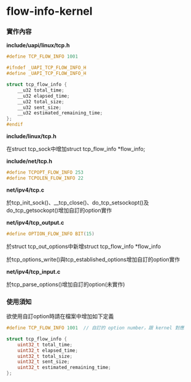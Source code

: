 # flow-info-kernel
### 實作內容

**include/uapi/linux/tcp.h**

~~~c
#define TCP_FLOW_INFO 1001

#ifndef _UAPI_TCP_FLOW_INFO_H
#define _UAPI_TCP_FLOW_INFO_H

struct tcp_flow_info {
    __u32 total_time;
    __u32 elapsed_time;
    __u32 total_size;
    __u32 sent_size;
    __u32 estimated_remaining_time;
};
#endif
~~~

**include/linux/tcp.h**

在struct tcp_sock中增加struct tcp_flow_info *flow_info;

**include/net/tcp.h**

~~~c
#define TCPOPT_FLOW_INFO 253
#define TCPOLEN_FLOW_INFO 22
~~~

**net/ipv4/tcp.c**

於tcp_init_sock()、__tcp_close()、do_tcp_setsockopt()及do_tcp_getsockopt()增加自訂的option實作

**net/ipv4/tcp_output.c**

~~~c
#define OPTION_FLOW_INFO BIT(15)
~~~

於struct tcp_out_options中新增struct tcp_flow_info *flow_info

於tcp_options_write()與tcp_established_options增加自訂的option實作

**net/ipv4/tcp_input.c**

於tcp_parse_options()增加自訂的option(未實作)

### 使用須知

欲使用自訂option時請在檔案中增加如下定義

~~~c
#define TCP_FLOW_INFO 1001  // 自訂的 option number，跟 kernel 對應

struct tcp_flow_info {
    uint32_t total_time;
    uint32_t elapsed_time;
    uint32_t total_size;
    uint32_t sent_size;
    uint32_t estimated_remaining_time;
};
~~~
